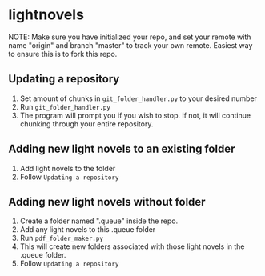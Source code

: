 # lightnovels

NOTE: Make sure you have initialized your repo, and set your remote with name "origin" and branch "master" to track your own remote. Easiest way to ensure this is to fork this repo.
 
## Updating a repository
1. Set amount of chunks in `git_folder_handler.py` to your desired number
2. Run `git_folder_handler.py`
3. The program will prompt you if you wish to stop. If not, it will continue chunking through your entire repository.

## Adding new light novels to an existing folder
1. Add light novels to the folder
2. Follow `Updating a repository`

## Adding new light novels without folder
1. Create a folder named ".queue" inside the repo.
2. Add any light novels to this .queue folder
3. Run `pdf_folder_maker.py`
4. This will create new folders associated with those light novels in the .queue folder.
5. Follow `Updating a repository` 
